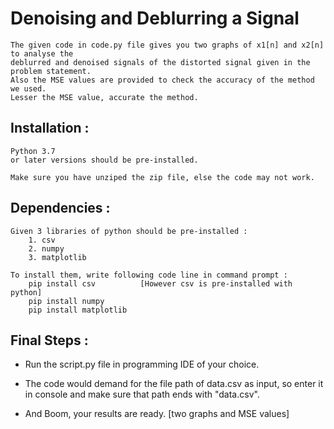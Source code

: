 # Denoising and Deblurring a Signal

    The given code in code.py file gives you two graphs of x1[n] and x2[n] to analyse the
    deblurred and denoised signals of the distorted signal given in the problem statement.
    Also the MSE values are provided to check the accuracy of the method we used.
    Lesser the MSE value, accurate the method.


## Installation :

    Python 3.7 
    or later versions should be pre-installed.

    Make sure you have unziped the zip file, else the code may not work.


## Dependencies :

    Given 3 libraries of python should be pre-installed :
        1. csv
        2. numpy
        3. matplotlib

    To install them, write following code line in command prompt :
        pip install csv          [However csv is pre-installed with python]
        pip install numpy
        pip install matplotlib


## Final Steps :

* Run the script.py file in programming IDE of your choice. 

* The code would demand for the file path of data.csv as input, so enter it in console and make sure that path ends with "data.csv".

* And Boom, your results are ready. [two graphs and MSE values]
